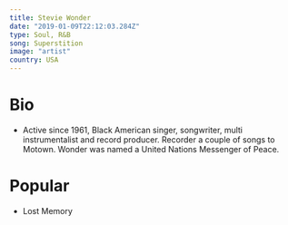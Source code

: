 ```yaml
---
title: Stevie Wonder
date: "2019-01-09T22:12:03.284Z"
type: Soul, R&B
song: Superstition
image: "artist"
country: USA
---
```



# Bio
* Active since 1961, Black American singer, songwriter, multi instrumentalist and record producer. Recorder a couple of songs to Motown. Wonder was named a United Nations Messenger of Peace.


# Popular
- Lost Memory